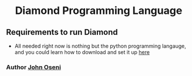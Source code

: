 <div align="center">
 <h1> Diamond Programming Language </h1>
 </div>

## Requirements to run Diamond 

- All needed right now is nothing but the python programming langauge, and you could learn how to download and set it up [here](https://medium.com/co-learning-lounge/how-to-download-install-python-on-windows-2021-44a707994013)




 <div>
     <h3>  Author  <a href="https://linktr.ee/johnoseni">John Oseni</a> </h3>
 </div>